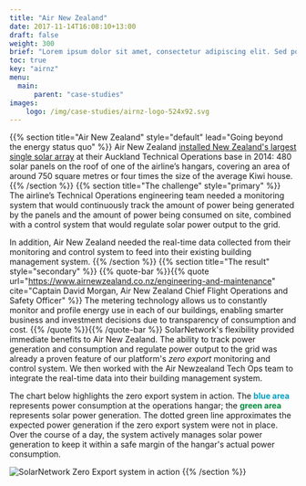 ```yaml
---
title: "Air New Zealand"
date: 2017-11-14T16:08:10+13:00
draft: false
weight: 300
brief: "Lorem ipsum dolor sit amet, consectetur adipiscing elit. Sed potestne rerum maior esse dissensio? Quia nec honesto quic quam honestius nec turpi turpius. Sin aliud quid voles, postea. Efficiens dici potest. Primum cur ista res digna odio est, nisi quod est turpis? Duo Reges: constructio interrete."
toc: true
key: "airnz"
menu:
  main:
      parent: "case-studies"
images:
    logo: /img/case-studies/airnz-logo-524x92.svg
---
```

{{% section  title="Air New Zealand" style="default" lead="Going beyond the energy status quo" %}}
Air New Zealand [installed New Zealand's largest single solar array](https://sustainable.org.nz/sustainable-business-news/air-nz-installs-new-zealands-largest-solar-array/) at their Auckland Technical Operations base in 2014: 480 solar panels on the roof of one of the airline’s hangars, covering an area of around 750 square metres or four times the size of the average Kiwi house.
{{% /section %}}
{{% section  title="The challenge" style="primary" %}}
The airline’s Technical Operations engineering team needed a monitoring system that would continuously track the amount of power being generated by the panels and the amount of power being consumed on site, combined with a control system that would regulate solar power output to the grid.

In addition, Air New Zealand needed the real-time data collected from their monitoring and control system to feed into their existing building management system.
{{% /section %}}
{{% section  title="The result" style="secondary" %}}
{{% quote-bar %}}{{% quote url="https://www.airnewzealand.co.nz/engineering-and-maintenance" cite="Captain David Morgan, Air New Zealand Chief Flight Operations and Safety Officer" %}}
The metering technology allows us to constantly monitor and profile energy use in each of our buildings, enabling smarter business and investment decisions due to transparency of consumption and cost.
{{% /quote %}}{{% /quote-bar %}}
SolarNetwork's flexibility provided immediate benefits to Air New Zealand. The ability to track power generation and consumption and regulate power output to the grid was already a proven feature of our platform's _zero export_ monitoring and control system. We then worked with the Air Newzealand Tech Ops team to integrate the real-time data into their building management system.

The chart below highlights the zero export system in action. The <span style="color: rgb(0, 158, 193); font-weight: 700;">blue area</span> represents power consumption at the operations hangar; the <span style="color: rgb(0, 140, 60); font-weight: 700;">green area</span> represents solar power generation. The dotted green line approximates the expected power generation if the zero export system were not in place. Over the course of a day, the system actively manages solar power generation to keep it within a safe margin of the hangar's actual power consumption.

![SolarNetwork Zero Export system in action](/img/case-studies/airnz-demand-balancer-in-action-712x352.png)
{{% /section %}}
